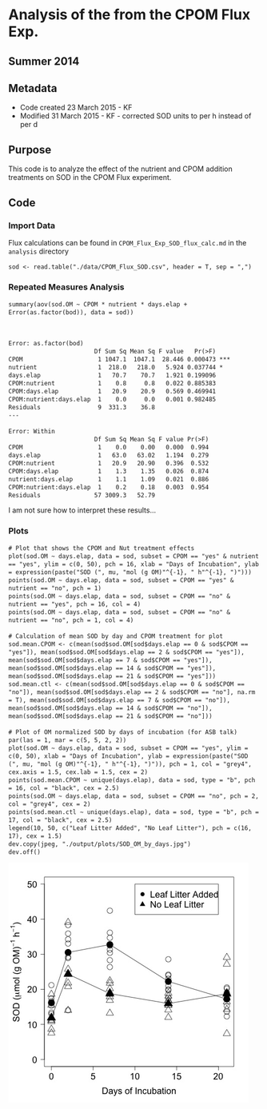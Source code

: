 # Analysis of the  from the CPOM Flux Exp.

## Summer 2014

## Metadata

* Code created 23 March 2015 - KF
* Modified 31 March 2015 - KF - corrected SOD units to per h instead of per d


## Purpose

This code is to analyze the effect of the nutrient and CPOM addition treatments on SOD in the CPOM Flux experiment.

## Code
### Import Data

Flux calculations can be found in `CPOM_Flux_Exp_SOD_flux_calc.md` in the `analysis` directory

    sod <- read.table("./data/CPOM_Flux_SOD.csv", header = T, sep = ",")

### Repeated Measures Analysis

    summary(aov(sod.OM ~ CPOM * nutrient * days.elap + Error(as.factor(bod)), data = sod))

~~~~


Error: as.factor(bod)
                        Df Sum Sq Mean Sq F value   Pr(>F)    
CPOM                     1 1047.1  1047.1  28.446 0.000473 ***
nutrient                 1  218.0   218.0   5.924 0.037744 *  
days.elap                1   70.7    70.7   1.921 0.199096    
CPOM:nutrient            1    0.8     0.8   0.022 0.885383    
CPOM:days.elap           1   20.9    20.9   0.569 0.469941    
CPOM:nutrient:days.elap  1    0.0     0.0   0.001 0.982485    
Residuals                9  331.3    36.8                     
---

Error: Within
                        Df Sum Sq Mean Sq F value Pr(>F)
CPOM                     1    0.0    0.00   0.000  0.994
days.elap                1   63.0   63.02   1.194  0.279
CPOM:nutrient            1   20.9   20.90   0.396  0.532
CPOM:days.elap           1    1.3    1.35   0.026  0.874
nutrient:days.elap       1    1.1    1.09   0.021  0.886
CPOM:nutrient:days.elap  1    0.2    0.18   0.003  0.954
Residuals               57 3009.3   52.79               

~~~~

I am not sure how to interpret these results...

### Plots

    # Plot that shows the CPOM and Nut treatment effects 
    plot(sod.OM ~ days.elap, data = sod, subset = CPOM == "yes" & nutrient == "yes", ylim = c(0, 50), pch = 16, xlab = "Days of Incubation", ylab = expression(paste("SOD (", mu, "mol (g OM)"^{-1}, " h"^{-1}, ")")))
    points(sod.OM ~ days.elap, data = sod, subset = CPOM == "yes" & nutrient == "no", pch = 1)
    points(sod.OM ~ days.elap, data = sod, subset = CPOM == "no" & nutrient == "yes", pch = 16, col = 4)
    points(sod.OM ~ days.elap, data = sod, subset = CPOM == "no" & nutrient == "no", pch = 1, col = 4)

    # Calculation of mean SOD by day and CPOM treatment for plot
    sod.mean.CPOM <- c(mean(sod$sod.OM[sod$days.elap == 0 & sod$CPOM == "yes"]), mean(sod$sod.OM[sod$days.elap == 2 & sod$CPOM == "yes"]), mean(sod$sod.OM[sod$days.elap == 7 & sod$CPOM == "yes"]), mean(sod$sod.OM[sod$days.elap == 14 & sod$CPOM == "yes"]), mean(sod$sod.OM[sod$days.elap == 21 & sod$CPOM == "yes"])) 
    sod.mean.ctl <- c(mean(sod$sod.OM[sod$days.elap == 0 & sod$CPOM == "no"]), mean(sod$sod.OM[sod$days.elap == 2 & sod$CPOM == "no"], na.rm = T), mean(sod$sod.OM[sod$days.elap == 7 & sod$CPOM == "no"]), mean(sod$sod.OM[sod$days.elap == 14 & sod$CPOM == "no"]), mean(sod$sod.OM[sod$days.elap == 21 & sod$CPOM == "no"])) 

    # Plot of OM normalized SOD by days of incubation (for ASB talk)
    par(las = 1, mar = c(5, 5, 2, 2))
    plot(sod.OM ~ days.elap, data = sod, subset = CPOM == "yes", ylim = c(0, 50), xlab = "Days of Incubation", ylab = expression(paste("SOD (", mu, "mol (g OM)"^{-1}, " h"^{-1}, ")")), pch = 1, col = "grey4", cex.axis = 1.5, cex.lab = 1.5, cex = 2)
    points(sod.mean.CPOM ~ unique(days.elap), data = sod, type = "b", pch = 16, col = "black", cex = 2.5)
    points(sod.OM ~ days.elap, data = sod, subset = CPOM == "no", pch = 2, col = "grey4", cex = 2)
    points(sod.mean.ctl ~ unique(days.elap), data = sod, type = "b", pch = 17, col = "black", cex = 2.5)
    legend(10, 50, c("Leaf Litter Added", "No Leaf Litter"), pch = c(16, 17), cex = 1.5)
    dev.copy(jpeg, "./output/plots/SOD_OM_by_days.jpg")
    dev.off()

![Area normalized SOD by days elapsed](../output/plots/SOD_OM_by_days.jpg)
